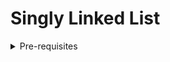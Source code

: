 # Singly Linked List

<details><summary> Pre-requisites </summary>

- Big O Notation
- Data Structures Intro

</details>

